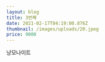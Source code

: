 ```yaml
---
layout: blog
title: 3번째
date: 2021-02-17T04:19:00.876Z
thumbnail: /images/uploads/20.jpeg
price: 9000
---
```

냥모나이트
